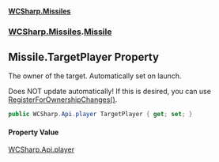 #### [WCSharp.Missiles](README.md 'README')
### [WCSharp.Missiles](WCSharp.Missiles.md 'WCSharp.Missiles').[Missile](WCSharp.Missiles.Missile.md 'WCSharp.Missiles.Missile')

## Missile.TargetPlayer Property

The owner of the target. Automatically set on launch.  
  
Does NOT update automatically! If this is desired, you can use [RegisterForOwnershipChanges()](WCSharp.Missiles.MissileSystem.RegisterForOwnershipChanges().md 'WCSharp.Missiles.MissileSystem.RegisterForOwnershipChanges()').

```csharp
public WCSharp.Api.player TargetPlayer { get; set; }
```

#### Property Value
[WCSharp.Api.player](https://docs.microsoft.com/en-us/dotnet/api/WCSharp.Api.player 'WCSharp.Api.player')